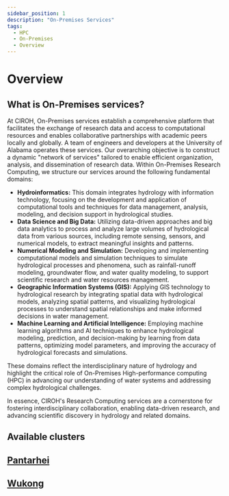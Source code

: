 ```yaml
---
sidebar_position: 1
description: "On-Premises Services"
tags:
  - HPC
  - On-Premises
  - Overview
---
```


# Overview

## What is On-Premises services?

At CIROH, On-Premises services establish a comprehensive platform that facilitates the exchange of research data and access to computational resources and enables collaborative partnerships with academic peers locally and globally. A team of engineers and developers at the University of Alabama operates these services. Our overarching objective is to construct a dynamic "network of services" tailored to enable efficient organization, analysis, and dissemination of research data. Within On-Premises Research Computing, we structure our services around the following fundamental domains:

* **Hydroinformatics:** This domain integrates hydrology with information technology, focusing on the development and application of computational tools and techniques for data management, analysis, modeling, and decision support in hydrological studies.
* **Data Science and Big Data:** Utilizing data-driven approaches and big data analytics to process and analyze large volumes of hydrological data from various sources, including remote sensing, sensors, and numerical models, to extract meaningful insights and patterns.
* **Numerical Modeling and Simulation:** Developing and implementing computational models and simulation techniques to simulate hydrological processes and phenomena, such as rainfall-runoff modeling, groundwater flow, and water quality modeling, to support scientific research and water resources management.
* **Geographic Information Systems (GIS):** Applying GIS technology to hydrological research by integrating spatial data with hydrological models, analyzing spatial patterns, and visualizing hydrological processes to understand spatial relationships and make informed decisions in water management.
* **Machine Learning and Artificial Intelligence:** Employing machine learning algorithms and AI techniques to enhance hydrological modeling, prediction, and decision-making by learning from data patterns, optimizing model parameters, and improving the accuracy of hydrological forecasts and simulations.

These domains reflect the interdisciplinary nature of hydrology and highlight the critical role of On-Premises High-performance computing (HPC) in advancing our understanding of water systems and addressing complex hydrological challenges.

In essence, CIROH's Research Computing services are a cornerstone for fostering interdisciplinary collaboration, enabling data-driven research, and advancing scientific discovery in hydrology and related domains.

## Available clusters

<div class="container">
     <article class="margin-top--lg">
          <section class="row list_node_modules-@docusaurus-theme-classic-lib-theme-DocCategoryGeneratedIndexPage-styles-module">
               <article class="col col--6 margin-bottom--lg">
                    <a class="card padding--lg cardContainer_node_modules-@docusaurus-theme-classic-lib-theme-DocCard-styles-module" href="/docs/services/On-Premises/Pantarhei/intro">
                         <h2 class="text--truncate cardTitle_node_modules-@docusaurus-theme-classic-lib-theme-DocCard-styles-module" title="AWS Cloud Platform">Pantarhei</h2>
                    </a>
               </article>
               <article class="col col--6 margin-bottom--lg">
                    <a class="card padding--lg cardContainer_node_modules-@docusaurus-theme-classic-lib-theme-DocCard-styles-module" href="/docs/services/On-Premises/Wukong/intro">
                         <h2 class="text--truncate cardTitle_node_modules-@docusaurus-theme-classic-lib-theme-DocCard-styles-module" title="Google Cloud Platform">Wukong</h2>
                    </a>
               </article>
          </section>
     </article>
</div>